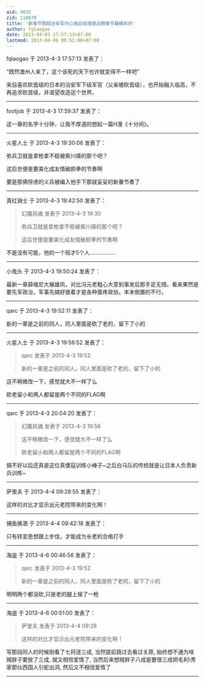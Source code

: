 ```yaml
---
aid: 9025
zid: 110878
title: '新章节那段治安军内心独白段落是近期章节最精彩的'
author: fqlaogao
date: 2013-04-03 17:57:13+07:00
lastmod: 2013-04-06 00:51:00+07:00
---
```


fqlaogao 于 2013-4-3 17:57:13 发表了：

“既然澳州人来了，这个该死的天下也许就变得不一样吧”

来自喜欢砍首级的日本的治安军下级军官（父亲被砍首级），也开始融入临高，不再追求砍首级，并渴望改造这个世界。

---------

footjob 于 2013-4-3 17:59:37 发表了：

这一章的名字十分钟，让我不厚道的想起一篇H漫《十分间》。

---------

火星人士 于 2013-4-3 19:30:06 发表了：

弥兵卫就是拿枪拿不稳被紫川揍的那个吧？

这后世便是要美化成友情破颜拳的节奏啊

要是那俩俘虏的义兵被编入他手下那就妥妥的新番节奏了

---------

真红骑士 于 2013-4-3 19:42:50 发表了：

> 幻魔风魂 发表于 2013-4-3 19:30
> 
> 弥兵卫就是拿枪拿不稳被紫川揍的那个吧？
> 
> 这后世便是要美化成友情破颜拳的节奏啊



不是没有可能，他的一个班才5个人.................

---------

小鬼头 于 2013-4-3 19:50:24 发表了：

最新一章薛维尼大展雄风，对比冯元老粗心大意到事发后那手足无措。看来果然是要先军政治，军事先搞好接着才是各种蛋疼政协。本末倒置的不行。

---------

qarc 于 2013-4-3 19:52:11 发表了：

新的一章是之前的同人，同人里面是砍了老的，留下了小的

---------

火星人士 于 2013-4-3 19:56:52 发表了：

> qarc 发表于 2013-4-3 19:52
> 
> 新的一章是之前的同人，同人里面是砍了老的，留下了小的



这不稍微改一下，感觉就大不一样了么

砍老留小和两人都留是两个不同的FLAG啊

---------

qarc 于 2013-4-3 20:04:20 发表了：

> 幻魔风魂 发表于 2013-4-3 19:56
> 
> 这不稍微改一下，感觉就大不一样了么
> 
> 砍老留小和两人都留是两个不同的FLAG啊



搞不好以后还真是这位真倭寇训练小棒子~之后白马队的传统就是让日本人负责新兵训练~

---------

萨里夫 于 2013-4-4 09:28:55 发表了：

这样的对比才显示出元老院带来的变化啊！

---------

捕鱼换酒 于 2013-4-4 09:42:18 发表了：

只有转变思想跟上步伐，才能成为长老的合格打手

---------

海盗 于 2013-4-6 00:46:56 发表了：

> qarc 发表于 2013-4-3 19:52
> 
> 新的一章是之前的同人，同人里面是砍了老的，留下了小的



明明两个都没砍,只是老的腿上挨了一枪

---------

海盗 于 2013-4-6 00:51:00 发表了：

> 萨里夫 发表于 2013-4-4 09:28
> 
> 这样的对比才显示出元老院带来的变化啊！



写那段同人的时候刚看了七将逐三成, 当然提前跳过去看过关原, 始终想不通为啥贼胖子要放了三成, 就又相信爱情了, 当然后来想贼胖子八成是要借三成把毛利\\秀家那伙西国人引蛇出洞, 然后又不相信爱情了

---------

